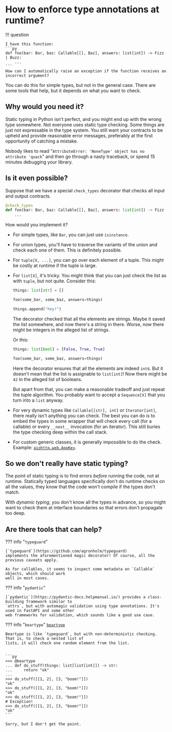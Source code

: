 # How to enforce type annotations at runtime?

!!! question

    I have this function:
    ```py
    def foo(bar: Bar, baz: Callable[[], Baz], answers: list[int]) -> Fizz | Buzz:
        ...
    ```
    How can I automatically raise an exception if the function receives an incorrect argument?

You can do this for simple types, but not in the general case. There are some tools that help, but
it depends on what you want to check.

## Why would you need it?

Static typing in Python isn't perfect, and you might end up with the wrong type somewhere. Not everyone uses
static type checking. Some things are just not expressable in the type system. You still want your contracts
to be upheld and provide reasonable error messages, preferably at the first opportunity of catching a mistake.

Nobody likes to read "`AttributeError: 'NoneType' object has no attribute 'quack`" and then go through a nasty
traceback, or spend 15 minutes debugging your library.

## Is it even possible?

Suppose that we have a special `check_types` decorator that checks all input and output contracts.

```py
@check_types
def foo(bar: Bar, baz: Callable[[], Baz], answers: list[int]) -> Fizz | Buzz:
    ...
```

How would you implement it?

- For simple types, like `Bar`, you can just use `isinstance`.
- For union types, you'll have to traverse the variants of the union and check each one of them.
    This is definitely possible.
- For `tuple[X, ...]`, you can go over each element of a tuple. This might be costly at runtime if
    the tuple is large.
- For `list[X]`, it's tricky. You might think that you can just check the list as with `tuple`, but
    not quite. Consider this:

    ```py
    things: list[str] = []

    foo(some_bar, some_baz, answers=things)

    things.append("hey!")
    ```
    The decorator checked that all the elements are strings. Maybe it saved the list somewhere, and now
    there's a string in there. Worse, now there might be integers in the alleged list of strings.

    Or this:
    ```py
    things: list[bool] = [False, True, True]

    foo(some_bar, some_baz, answers=things)
    ```
    Here the decorator ensures that all the elements are indeed `int`s. But it doesn't mean that the list
    is assignable to `list[int]`! Now there might be `42` in the alleged list of booleans.

    But apart from that, you can make a reasonable tradeoff and just repeat the tuple algorithm.
    You probably want to accept a `Sequence[X]` that you turn into a `list` anyway.
- For very dynamic types like `Callable[[str], int]` or `Iterator[int]`, there really isn't anything
    you can check. The best you can do is to embed the types in some wrapper that will check every call
    (for a callable) or every `__next__` invocation (for an iterator). This still buries the type checking
    deep within the call stack.
- For custom generic classes, it is generally impossible to do the check. Example:
    [`aiohttp.web.AppKey`](https://docs.aiohttp.org/en/latest/web_reference.html#appkey).


## So we don't really have static typing?

The point of static typing is to find errors _before_ running the code, not at runtime. Statically typed
languages specifically don't do runtime checks on all the values, they know that the code won't
compile if the types don't match.

With _dynamic typing_, you don't know all the types in advance, so you might want to check them at
interface boundaries so that errors don't propagate too deep.

## Are there tools that can help?

??? info "`typeguard`"

    [`typeguard`](https://github.com/agronholm/typeguard)
    implements the aforementioned magic decorator! Of course, all the previous caveats apply.

    As for callables, it seems to inspect some metadata on `Callable` objects, which should work
    well in most cases.


??? info "`pydantic`"

    [`pydantic`](https://pydantic-docs.helpmanual.io/) provides a class-building framework similar to
    `attrs`, but with automagic validation using type annotations. It's used in FastAPI and some other
    web frameworks for validation, which sounds like a good use case.

??? info "`beartype`"
    [`beartype`](https://github.com/beartype/beartype)

    Beartype is like `typeguard`, but with non-deterministic checking. That is, to check a nested list of
    lists, it will check one random element from the list.


    ```py
    >>> @beartype
    ... def do_stuff(things: list[list[int]]) -> str:
    ...     return "ok"
    ...
    >>> do_stuff([[1, 2], [3, "boom!"]])
    "ok"
    >>> do_stuff([[1, 2], [3, "boom!"]])
    "ok"
    >>> do_stuff([[1, 2], [3, "boom!"]])
    # Exception!
    >>> do_stuff([[1, 2], [3, "boom!"]])
    "ok"
    ```

    Sorry, but I don't get the point.
